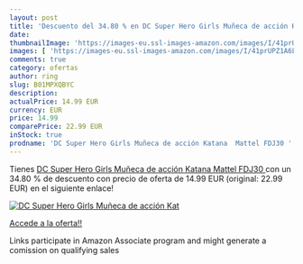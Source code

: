```yaml
---
layout: post
title: 'Descuento del 34.80 % en DC Super Hero Girls Muñeca de acción Kat'
date: 
thumbnailImage: 'https://images-eu.ssl-images-amazon.com/images/I/41prUPZ1A6L._SL200_.jpg'
images: [ 'https://images-eu.ssl-images-amazon.com/images/I/41prUPZ1A6L._SL200_.jpg' ]
comments: true
category: ofertas
author: ring
slug: B01MPXQBYC
description:
actualPrice: 14.99 EUR
currency: EUR
price: 14.99
comparePrice: 22.99 EUR
inStock: true
prodname: 'DC Super Hero Girls Muñeca de acción Katana  Mattel FDJ30 '
---
```


Tienes [DC Super Hero Girls Muñeca de acción Katana  Mattel FDJ30 ](https://www.amazon.es/dp/B01MPXQBYC/?tag=tolees-21) con un 34.80 % de descuento con precio de oferta de 14.99 EUR (original: 22.99 EUR) en el siguiente enlace!

[![DC Super Hero Girls Muñeca de acción Kat](https://images-eu.ssl-images-amazon.com/images/I/41prUPZ1A6L._SL200_.jpg)](https://www.amazon.es/dp/B01MPXQBYC/?tag=tolees-21)

[Accede a la oferta!!](https://www.amazon.es/dp/B01MPXQBYC/?tag=tolees-21)

Links participate in Amazon Associate program and might generate a comission on qualifying sales


